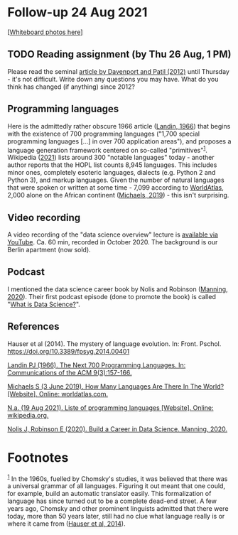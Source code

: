 
# Follow-up 24 Aug 2021

[[Whiteboard photos here](https://drive.google.com/drive/folders/1BR3QJVUojP2oVRe_zPxPbPVwH4k1vfNd?usp=sharing)]


## TODO Reading assignment (by Thu 26 Aug, 1 PM)

Please read the seminal [article by Davenport and Patil (2012)](https://1drv.ms/b/s!AhEvK3qWokrvhsVoCA7lL4i7m16ElQ) until
Thursday - it's not difficult. Write down any questions you may
have. What do you think has changed (if anything) since 2012?


## Programming languages

Here is the admittedly rather obscure 1966 article ([Landin, 1966](#org2415b8b))
that begins with the existence of 700 programming languages
("1,700 special programming languages [&#x2026;] in over 700
application areas"), and proposes a language generation framework
centered on so-called "primitives"<sup><a id="fnr.1" class="footref" href="#fn.1">1</a></sup>. Wikipedia ([2021](#orgc4b6766)) lists around
300 "notable languages" today - another author reports that the
HOPL list counts 8,945 languages. This includes minor ones,
completely esoteric languages, dialects (e.g. Python 2 and Python
3), and markup languages. Given the number of natural languages
that were spoken or written at some time - 7,099 according to
[WorldAtlas](https://www.worldatlas.com/articles/how-many-languages-are-there-in-the-world.html), 2,000 alone on the African continent ([Michaels,
2019](#org0a06573)) - this isn't surprising.


## Video recording

A video recording of the "data science overview" lecture is
[available via YouTube](https://youtube.com/playlist?list=PL6SfZh1-kWXk4Fg0V1zLj9xmoOo6P1Oq0). Ca. 60 min, recorded in October 2020. The
background is our Berlin apartment (now sold).


## Podcast

I mentioned the data science career book by Nolis and Robinson
([Manning, 2020](#orga967732)). Their first podcast episode (done to promote the
book) is called "[What is Data Science?](https://podcasts.google.com/feed/aHR0cHM6Ly9hbmNob3IuZm0vcy8zMGQ3ZDlmMC9wb2RjYXN0L3Jzcw/episode/OThhN2RmN2MtNmFhMy00YmVlLTlmYjEtYjViN2ZhN2RjYjQx?sa=X&ved=2ahUKEwj-ssv-5K7sAhWW0oUKHSitB8YQkfYCegQIARAF)".


## References

<a id="orgb883285"></a> Hauser et al (2014). The mystery of language
evolution. In:
Front. Pschol. <https://doi.org/10.3389/fpsyg.2014.00401>

<a id="org2415b8b"></a> [Landin PJ (1966). The Next 700 Programming
Languages. In: Communications of the ACM 9(3):157-166.](https://www.cs.cmu.edu/~crary/819-f09/Landin66.pdf)

<a id="org0a06573"></a> [Michaels S (3 June 2019). How Many Languages Are
There In The World? [Website]. Online: worldatlas.com.](https://www.worldatlas.com/articles/how-many-languages-are-there-in-the-world.html)

<a id="orgc4b6766"></a> [N.a. (19 Aug 2021). Liste of programming languages
[Website]. Online: wikipedia.org.](https://en.wikipedia.org/wiki/List_of_programming_languages)

<a id="orga967732"></a> [Nolis J, Robinson E (2020). Build a Career in Data
Science. Manning, 2020.](https://podcast.bestbook.cool/)


# Footnotes

<sup><a id="fn.1" href="#fnr.1">1</a></sup> In the 1960s, fuelled by Chomsky's studies, it was believed that
there was a universal grammar of all languages. Figuring it out meant
that one could, for example, build an automatic translator
easily. This formalization of language has since turned out to be a
complete dead-end street. A few years ago, Chomsky and other prominent
linguists admitted that there were today, more than 50 years later,
still had no clue what language really is or where it came from
([Hauser et al, 2014](#orgb883285)).
